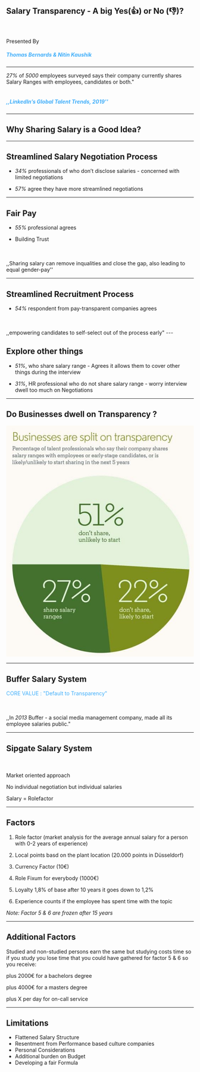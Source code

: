 ## Salary Transparency - A big Yes(👍) or No (👎)?
<br />
<br />
Presented By

##### <span style="color:#42affa"> Thomas Bernards & Nitin Kaushik </span>

---
 *27%* of *5000* employees surveyed says their company currently shares Salary Ranges with employees, candidates or both."
 <br />
<br />

##### <span style="color:#42affa">  *,,LinkedIn’s Global Talent Trends, 2019''* </span>
---
## Why Sharing Salary is a Good Idea?
---
## Streamlined Salary Negotiation Process 

 - *34%* professionals of who don’t disclose salaries - concerned with limited negotiations 

 - *57%* agree they have more streamlined negotiations
---
## Fair Pay
- *55%* professional agrees 

- Building Trust
<br />
<br />
 ,,Sharing salary can remove inqualities and close the gap, also leading to equal gender-pay''

---

## Streamlined Recruitment Process
- *54%* respondent from pay-transparent companies agrees
<br />
<br />
 ,,empowering candidates to self-select out of the process early"
---

## Explore other things

- *51%*, who share salary range -  Agrees it allows them to cover other things during the interview 

- *31%*, HR professional who do not share salary range - worry interview dwell too much on Negotiations

---
 ## Do Businesses dwell on Transparency ?

![Salary_Transparency_Pie_Chart ](Image1_salary_transparency_bar_chart.jpg)

---
## Buffer Salary System

<span style="color:#42affa"> CORE VALUE : "Default to Transparency" </span>

<br> </br>
,,In _2013_ Buffer - a social media management company, made all its employee salaries public."

---

## Sipgate Salary System
<br>
</br>
Market oriented approach

No individual negotiation but individual salaries

Salary = Rolefactor

---

## Factors

1. Role factor (market analysis for the average annual salary for a person with 0-2 years of experience)

2. Local points basd on the plant location (20.000 points in Düsseldorf)

3. Currency Factor (10€)

4. Role Fixum for everybody (1000€)

5. Loyalty 1,8% of base after 10 years it goes down to 1,2%

6. Experience counts if the employee has spent time with the topic

_Note: Factor 5 & 6 are frozen after 15 years_

---

## Additional Factors

Studied and non-studied persons earn the same but studying costs time so if you study you lose time that you could have gathered for factor 5 & 6 so you receive:

plus 2000€ for a bachelors degree

plus 4000€ for a masters degree

plus X per day for on-call service

---
## Limitations
 - Flattened Salary Structure
 - Resentment from Performance based culture companies 
 - Personal Considerations 
 - Additional burden on Budget
 - Developing a fair Formula